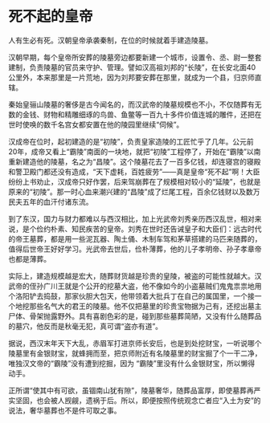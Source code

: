 # 死不起的皇帝

人有生必有死。汉朝皇帝承袭秦制，在位的时候就着手建造陵墓。 

汉朝早期，每个皇帝所安葬的陵墓旁边都要新建一个城市，设置令、丞、尉一整套建制，负责陵墓的官员来守护、管理。譬如汉高祖刘邦的“长陵”，在长安北面40公里外，本来那里是一片荒地，因为刘邦要安葬在那里，就成为一个县，归京师直辖。 

秦始皇骊山陵墓的奢侈是古今闻名的，而汉武帝的陵墓规模也不小，不仅随葬有无数的金钱、财物和精雕细琢的鸟兽、鱼鳖等一百九十多件价值连城的雕件，还把在世时使唤的数千名宫女都安置在他的陵园里继续“伺候”。 

汉成帝在位时，起初建造的是“初陵”，负责皇家造陵的工匠忙乎了几年。公元前20年，成帝又看上“霸陵”南面的一块地，就把“初陵”工程停了，开始在“霸陵”以南重新建造他的陵墓，名之为“昌陵”。这个陵墓花去了一百多亿钱，却连寝宫的寝殿和警卫殿门都还没有造成，“天下虚耗，百姓疲劳”——真是皇帝“死不起”啊！大臣纷纷上书劝止，汉成帝只好作罢，后来驾崩葬在了规模相对较小的“延陵”，也就是原来的“初陵”。那一时心血来潮兴建的“昌陵”成了烂尾工程，百余亿钱财以及数万民夫五年的血汗付诸东流。 

到了东汉，国力与财力都难以与西汉相比，加上光武帝刘秀亲历西汉乱世，相对来说，是个俭约朴素、知民疾苦的皇帝。刘秀在世时还告诫皇子和大臣们：远古时代的帝王墓葬，都是用一些泥瓦器、陶土俑、木制车驾和茅草搭建的马匹来随葬的，值得后世帝王好好学习。光武帝去世后，俭朴薄葬，他的儿子孝明帝、孙子孝章帝也都是薄葬。 

实际上，建造规模越是宏大，随葬财货越是珍贵的皇陵，被盗的可能性就越大。汉武帝的侄孙广川王就是个公开的挖墓大盗，他不像如今的小盗墓贼们鬼鬼祟祟地用个洛阳铲去捣鼓，那家伙胆大包天，他带领着大批兵丁在自己的属国里，一个接一个地挖那些名气大的君王的陵墓。他不仅把墓里的珍贵宝物据为己有，还挖出墓主尸体、骨架抛露野外。具有喜剧色彩的是，碰到那些墓葬简陋，又没有什么随葬品的墓穴，他反而是秋毫无犯，真可谓“盗亦有道”。 

据说，西汉末年天下大乱，赤眉军打进京师长安后，也是到处挖财宝，一听说哪个陵墓里有金银财宝，就蜂拥而至，把京师附近有名陵墓里的财宝掘了个一干二净，唯独汉文帝的“霸陵”没有遭到挖掘，因为 “霸陵”里没有什么金银财宝，所以懒得动手。 

正所谓“使其中有可欲，虽锢南山犹有隙”，陵墓奢华，随葬品富厚，即使墓葬再严实坚固，也会被人觊觎，遗祸于后。所以，即便按照传统观念亡者应“入土为安”的说法，奢华墓葬也不是件可取之事。